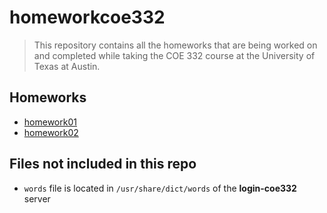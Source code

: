 # homeworkcoe332
> This repository contains all the homeworks that are being worked on and completed while taking the COE 332 course at the University of Texas at Austin.

## Homeworks
- [homework01](https://github.com/jaeestee/homeworkcoe332/tree/main/homework01)
- [homework02](https://github.com/jaeestee/homeworkcoe332/tree/main/homework02)

## Files not included in this repo
- ``words`` file is located in ``/usr/share/dict/words`` of the **login-coe332** server
